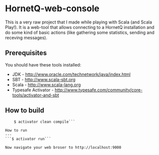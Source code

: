 HornetQ-web-console
===
This is a very raw project that I made while playing with Scala (and Scala Play!). It is a web-tool that allows connecting to a HornetQ installation and do some kind of basic actions (like gathering some statistics, sending and receving messages).

Prerequisites
---
You should have these tools installed:
* JDK - http://www.oracle.com/technetwork/java/index.html
* SBT - http://www.scala-sbt.org
* Scala - http://www.scala-lang.org
* Typesafe Activator - http://www.typesafe.com/community/core-tools/activator-and-sbt

How to build
---
```$ cd <project_dir>
    $ activator clean compile```

How to run
---
```$ activator run```

Now navigate your web broser to http://localhost:9000
